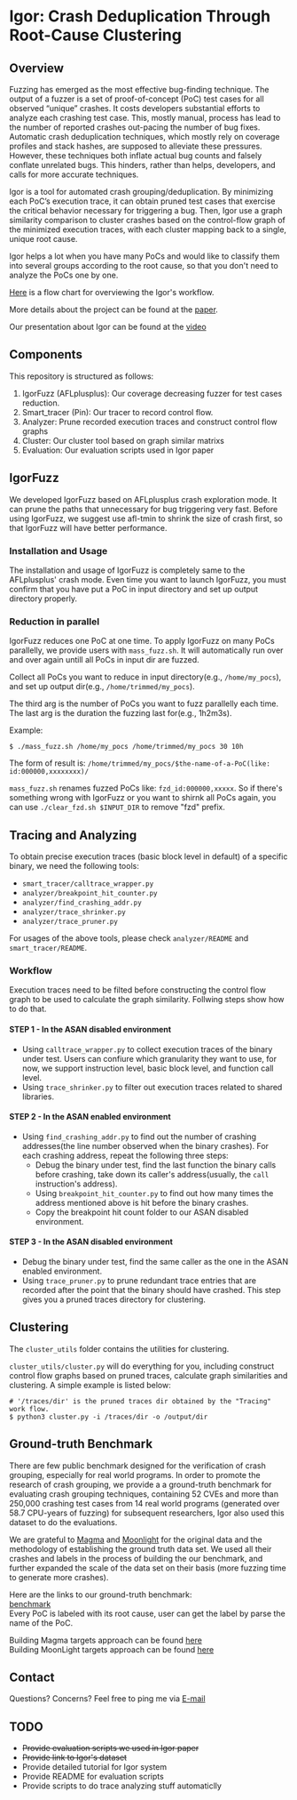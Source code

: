# Igor: Crash Deduplication Through Root-Cause Clustering
## Overview

Fuzzing has emerged as the most effective bug-finding technique. The output of a
fuzzer is a set of proof-of-concept (PoC) test cases for all observed “unique”
crashes. It costs developers substantial efforts to analyze each crashing test
case. This, mostly manual, process has lead to the number of reported crashes
out-pacing the number of bug fixes. Automatic crash deduplication techniques,
which mostly rely on coverage profiles and stack hashes, are supposed to
alleviate these pressures. However, these techniques both inflate actual bug
counts and falsely conflate unrelated bugs. This hinders, rather than helps,
developers, and calls for more accurate techniques.

Igor is a tool for automated crash grouping/deduplication. By minimizing each
PoC’s execution trace, it can obtain pruned test cases that exercise the
critical behavior necessary for triggering a bug. Then, Igor use a graph
similarity comparison to cluster crashes based on the control-flow graph of the
minimized execution traces, with each cluster mapping back to a single, unique
root cause.

Igor helps a lot when you have many PoCs and would like to classify them into
several groups according to the root cause, so that you don't need to analyze
the PoCs one by one. 

[Here](https://github.com/HexHive/Igor/tree/main/images/Igor_overview.pdf)
is a flow chart for overviewing the Igor's workflow.

More details about the project can be found at the [paper](https://hexhive.epfl.ch/publications/files/21CCS.pdf).

Our presentation about Igor can be found at the [video](https://www.youtube.com/watch?v=V06x1Ad5dRo)


## Components
This repository is structured as follows:

1. IgorFuzz (AFLplusplus): Our coverage decreasing fuzzer for test cases reduction.
2. Smart_tracer (Pin): Our tracer to record control flow.
3. Analyzer: Prune recorded execution traces and construct control flow graphs 
4. Cluster: Our cluster tool based on graph similar matrixs
5. Evaluation: Our evaluation scripts used in Igor paper



## IgorFuzz
We developed IgorFuzz based on AFLplusplus crash exploration mode. It can prune
the paths that unnecessary for bug triggering very fast. Before using IgorFuzz,
we suggest use afl-tmin to shrink the size of crash first, so that IgorFuzz will
have better performance. 

### Installation and Usage
The installation and usage of IgorFuzz is completely same to the AFLplusplus'
crash mode. Even time you want to launch IgorFuzz, you must confirm that you
have put a PoC in input directory and set up output directory properly.


### Reduction in parallel

IgorFuzz reduces one PoC at one time. To apply IgorFuzz on many PoCs parallelly,
we provide users with `mass_fuzz.sh`. It will automatically run over and over
again untill all PoCs in input dir are fuzzed.


Collect all PoCs you want to reduce in input directory(e.g., `/home/my_pocs`), and set up output dir(e.g., `/home/trimmed/my_pocs`). 

The third arg is the number of PoCs you want to fuzz parallelly each time. The
last arg is the duration the fuzzing last for(e.g., 1h2m3s).

Example:
```console
$ ./mass_fuzz.sh /home/my_pocs /home/trimmed/my_pocs 30 10h
```


The form of result is: `/home/trimmed/my_pocs/$the-name-of-a-PoC(like: id:000000,xxxxxxxx)/`


`mass_fuzz.sh` renames fuzzed PoCs like: `fzd_id:000000,xxxxx`. So if there's something wrong with IgorFuzz or you want to shirnk all PoCs again, you can use `./clear_fzd.sh $INPUT_DIR` to remove "fzd" prefix. 



## Tracing and Analyzing

To obtain precise execution traces (basic block level in default) of a specific
binary, we need the following tools:

- `smart_tracer/calltrace_wrapper.py`
- `analyzer/breakpoint_hit_counter.py`
- `analyzer/find_crashing_addr.py`
- `analyzer/trace_shrinker.py`
- `analyzer/trace_pruner.py`

For usages of the above tools, please check `analyzer/README` and `smart_tracer/README`.

### Workflow
Execution traces need to be filted before constructing the control flow graph to
be used to calculate the graph similarity. Follwing steps show how to do that.

#### STEP 1 - In the ASAN disabled environment

- Using `calltrace_wrapper.py` to collect execution traces of the binary under
  test. Users can confiure which granularity they want to use, for now, we
  support instruction level, basic block level, and function call level.
- Using `trace_shrinker.py` to filter out execution traces related to shared
  libraries.

#### STEP 2 - In the ASAN enabled environment

- Using `find_crashing_addr.py` to find out the number of crashing addresses(the line number observed when the binary crashes). For each crashing address, repeat the following three steps:
  - Debug the binary under test, find the last function the binary calls before
    crashing, take down its caller's address(usually, the `call` instruction's
    address).
  - Using `breakpoint_hit_counter.py` to find out how many times the address
    mentioned above is hit before the binary crashes.
  - Copy the breakpoint hit count folder to our ASAN disabled environment.

#### STEP 3 - In the ASAN disabled environment 

- Debug the binary under test, find the same caller as the one in the ASAN enabled environment.
- Using `trace_pruner.py` to prune redundant trace entries that are recorded after the point that the binary should have crashed. This step gives you a pruned traces directory for clustering.



## Clustering

The `cluster_utils` folder contains the utilities for clustering.

`cluster_utils/cluster.py` will do everything for you, including construct
control flow graphs based on pruned traces, calculate graph similarities and
clustering. A simple example is listed below:

```console
# '/traces/dir' is the pruned traces dir obtained by the "Tracing" work flow.
$ python3 cluster.py -i /traces/dir -o /output/dir
```

## Ground-truth Benchmark
There are few public benchmark designed for the verification of crash grouping,
especially for real world programs. In order to promote the research of crash
grouping, we provide a a ground-truth benchmark for evaluating crash grouping
techniques, containing 52 CVEs and more than 250,000 crashing test cases from 14
real world programs (generated over 58.7 CPU-years of fuzzing) for subsequent
researchers, Igor also used this dataset to do the evaluations.

We are grateful to [Magma](https://hexhive.epfl.ch/magma/) and
[Moonlight](https://hexhive.epfl.ch/publications/files/21ISSTA2.pdf) for the
original data and the methodology of establishing the ground truth data set. We
used all their crashes and labels in the process of building the our benchmark,
and further expanded the scale of the data set on their basis (more fuzzing time
to generate more crashes).

Here are the links to our ground-truth benchmark:  
[benchmark](https://github.com/HexHive/Igor/tree/main/data)  
Every PoC is labeled with its root cause, user can get the label by parse the name of the PoC.

Building Magma targets approach can be found [here](https://hexhive.epfl.ch/magma/docs/getting-started.html)  
Building MoonLight targets approach can be found [here](https://datacommons.anu.edu.au/DataCommons/rest/records/anudc:5927/data/Binaries/)

## Contact
Questions? Concerns? Feel free to ping me via [E-mail](supermolejzy@gmail.com)

## TODO
- ~~Provide evaluation scripts we used in Igor paper~~
- ~~Provide link to Igor's dataset~~
- Provide detailed tutorial for Igor system
- Provide README for evaluation scripts
- Provide scripts to do trace analyzing stuff automaticlly
